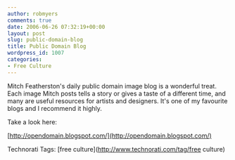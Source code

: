 ```yaml
---
author: robmyers
comments: true
date: 2006-06-26 07:32:19+00:00
layout: post
slug: public-domain-blog
title: Public Domain Blog
wordpress_id: 1007
categories:
- Free Culture
---
```


  
Mitch Featherston's daily public domain image blog is a wonderful treat. Each image Mitch posts tells a story or gives a taste of a different time, and many are useful resources for artists and designers. It's one of my favourite blogs and I recommend it highly.  


  
Take a look here:  


  
[http://opendomain.blogspot.com/](http://opendomain.blogspot.com/)  


  


Technorati Tags: [free culture](http://www.technorati.com/tag/free culture)

  


